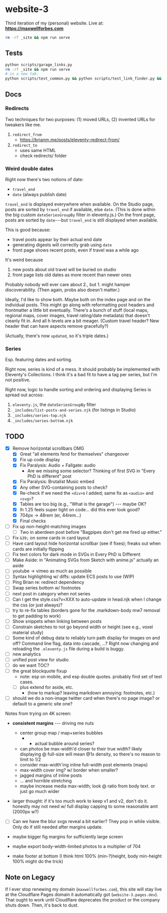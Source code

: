 # website-3

Third iteration of my (personal) website. Live at: **https://maxwellforbes.com**

```bash
rm -rf _site && npm run serve
```

## Tests

```bash
python scripts/garage_links.py
rm -rf _site && npm run serve
# in a new tab:
python scripts/test_common.py && python scripts/test_link_finder.py && python scripts/test_link_graph.py
```

## Docs

### Redirects

Two techniques for two purposes: (1) moved URLs, (2) invented URLs for tweakers like me.

1. `redirect_from`
    - https://brianm.me/posts/eleventy-redirect-from/
2. `redirect_to`
    - uses same HTML
    - check redirects/ folder

### Weird double dates

Right now there's two notions of date:
- `travel_end`
- `date` (always publish date)

`travel_end` is displayed everywhere when available. On the Studio page, posts are sorted by `travel_end` if available, else `date`. (This is done within the big custom `dateSeriesGroupBy` filter in eleventy.js.) On the front page, posts are sorted by `date`---but `travel_end` is still displayed when available.

This is good because:
- travel posts appear by their actual end date
- generating digests will correctly grab using `date`
- front page shows recent posts, even if travel was a while ago

It's weird because
1. new posts about old travel will be buried on studio
2. front page lists old dates as more recent than newer ones

Probably nobody will ever care about 2., but 1. might hamper discoverability. (Then again, probs also doesn't matter.)

Ideally, I'd like to show both. Maybe both on the index page and on the individual posts. This might go along with reformatting post headers and frontmatter a little bit eventually. There's a bunch of stuff (local maps, regional maps, cover images, travel rating/date metadata) that doesn't cleanly fit in. And all h levels are a bit meager. (Custom travel header? New header that can have aspects remove gracefully?)

(Actually, there's now `updated`, so it's triple dates.)

### Series

Esp. featuring dates and sorting.

Right now, series is kind of a mess. It should probably be implemented with Eleventy's Collections. I think it's a bad fit to have a tag per series, but I'm not positive.

Right now, logic to handle sorting and ordering and displaying Series is spread out across:
1. `eleventy.js`, the `dateSeriesGroupBy` filter
2. `_includes/list-posts-and-series.njk` (for listings in Studio)
3. `_includes/series-top.njk`
4. `_includes/series-bottom.njk`

## TODO

- [x] Remove horizontal scrollbars OMG
    - [x] Great "all elements fend for themselves" changeover
    - [x] Fix up code display
    - [x] Fix Paralysis: Audio + Fallgate: audio
        - Are we missing some selector? Thinking of first SVG in "Every PhD is different" post
    - [x] Fix Paralysis: Brutalist Music embed
    - [x] Any other SVG-containing posts to check?
    - [x] Re-check if we need the `<div>`s I added; same fix as `<audio>` and `<svg>`?
    - [x] Tables are too big (e.g., "What is the garage") --- maybe OK?
    - [x] lh 1.25 feels super tight on code... did this ever look good?
    - [x] 704px -> 48rem (er, 44rem...)
    - [x] Final checks
- [ ] Fix up non-height-matching images
    - [ ] Two in aberdeen post before "Bagpipes don't get me fired up either."
- [ ] Fix `&39;` on some cards in card layout
- [ ] Have card layout hide horizontal scrollbar (see if fixes); freaks out when cards are initially flipping
- [ ] Fix text colors for dark mode in SVGs in Every PhD is Different
- [ ] Make Aside: in "Animating SVGs from Sketch with anime.js" actually an aside
- [ ] youtube -> vimeo as much as possible
- [ ] Syntax highlighting w/ diffs: update ECS posts to use (WIP)
- [ ] Ping Brian re: redirect dependency
- [ ] Swap series bottom w/ footnotes
- [ ] next post in category when not series
- [ ] Can I get the style.css?v=XXX to auto-update in head.njk when I change the css (or just always)?
- [ ] try to re-fix tables (borders gone for the .markdown-body mw7 removal to get padding to work)
- [ ] Show snippets when linking between posts
- [ ] Constrain sketches to not go beyond width or height (see e.g., voxel material study)
- [ ] Some kind of debug data to reliably turn path display for images on and off? Command line flag, data into cascade, ...? Right now changing and reloading the `.eleventy.js` file during a build is buggy.
- [ ] new analytics
- [ ] unified post view for studio
- [ ] do we want TOC?
- [ ] the great blockquote fixup
    - note: esp on mobile, and esp double quotes. probably find set of test cases.
    - [ ] plus extend for aside, etc.
        - (how to markup? leaving markdown annoying: footnotes, etc.)
- [ ] should we do a non-image twitter card when there's no page image? or default to a generic site one?

Notes from trying on 4K screen:

- **consistent margins** --- driving me nuts
    - center group map / map+series bubbles
        - + actual bubble around series?
    - can photos be max-width'd closer to their true width? likely displaying @ full-size will mean @1x density, so there's no reason to limit to 1/2
    - consider max-width'ing inline full-width post elements (maps)
    - max-width cover img? w/ border when smaller?
    - jagged margins of inline posts
    - ... and horrible stretching
    - maybe increase media max-width; look @ ratio from body text. or just go much wider

- larger thought: if it's too much work to keep v1 and v2, don't do it. honestly may not need w/ full display capping to some reasonable amt (2000px w?)

- [ ] Can we have the blur svgs reveal a bit earlier? They pop in while visible. Only do if still needed after margins update.

- maybe bigger fig margins for sufficiently large screen

- maybe export body-width-limited photos to a multiplier of 704

- make footer at bottom (I think html 100% (min-?)height, body min-height 100% might do the trick)

## Note on Legacy

If I ever stop renewing my domain (`maxwellforbes.com`), this site will stay live at the Cloudflare Pages domain it automatically got (`website-3.pages.dev`). That ought to work until Cloudflare deprecates the product or the company shuts down. Then, it's back to dust.
